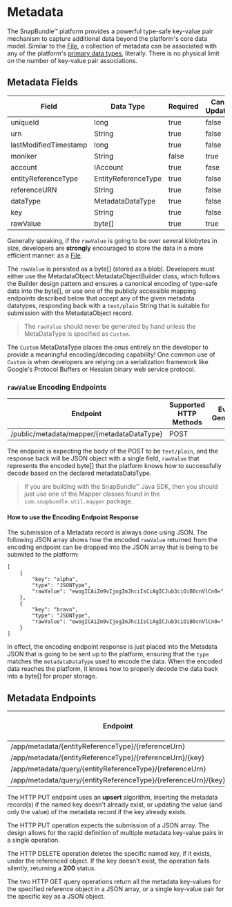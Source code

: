 # Metadata
The SnapBundle™ platform provides a powerful type-safe key-value pair mechanism to capture additional data beyond the platform's core data model. Similar to the [File](FILE.md "File"), a collection of metadata can be associated with any of the platform's [primary data types](DATA_TYPES.md "Data Types"), literally. There is no physical limit on the number of key-value pair associations.

## Metadata Fields

Field | Data Type | Required | Can Update | Serialization Level | Default Value
------------ | ------------- | ------------ | ------------ | ------------ | ------------
uniqueId | long  | true | false | Restricted | Generated
urn | String  | true | false | Minimum | Generated
lastModifiedTimestamp | long   | true | false | Standard | Generated
moniker | String  | false | true | Standard | null
account | IAccount  | true | fase | Full | Generated
entityReferenceType | EntityReferenceType | true | false | Minimum |
referenceURN | String | true | false | Minimum |
dataType | MetadataDataType | true | false | Minimum |
key | String | true | false | Minimum |
rawValue | byte[] | true | true | Minimum |

Generally speaking, if the `rawValue` is going to be over several kilobytes in size, developers are **strongly** encouraged to store the data in a more efficient manner: as a [File](FILE.MD "File").

The `rawValue` is persisted as a byte[] (stored as a blob). Developers must either use the MetadataObject.MetadataObjectBuilder class, which follows the Builder design pattern and ensures a canonical encoding of type-safe data into the byte[], or use one of the publicly accessible mapping endpoints described below that accept any of the given metadata datatypes, responding back with a `text/plain` String that is suitable for submission with the MetadataObject record.

> The `rawValue` should never be generated by hand unless the MetaDataType is specified as `Custom`. 

The `Custom` MetaDataType places the onus entirely on the developer to provide a meaningful encoding/decoding capability! One common use of `Custom` is when developers are relying on a serialization framework like Google's Protocol Buffers or Hessian binary web service protocol.

### `rawValue` Encoding Endpoints

Endpoint | Supported HTTP Methods | Events Generated
------------ | ------------- | ------------
/public/metadata/mapper/{metadataDataType} | POST  | 

The endpoint is expecting the body of the POST to be `text/plain`, and the response back will be JSON object with a single field, `rawValue` that represents the encoded byte[] that the platform knows how to successfully decode based on the declared metadataDataType.

> If you are building with the SnapBundle™ Java SDK, then you should just use one of the Mapper classes found in the `com.snapbundle.util.mapper` package.

#### How to use the Encoding Endpoint Response
The submission of a Metadata record is always done using JSON. The following JSON array shows how the encoded `rawValue` returned from the encoding endpoint can be dropped into the JSON array that is being to be submited to the platform:

````
[
    {
        "key": "alpha",
        "type": "JSONType",
        "rawValue": "ewogICAiZm9vIjogImJhciIsCiAgICJub3ciOiB0cnVlCn0="
    },
    {
        "key": "bravo",
        "type": "JSONType",
        "rawValue": "ewogICAiZm9vIjogImJhciIsCiAgICJub3ciOiB0cnVlCn0="
    }
]
````
In effect, the encoding endpoint response is just placed into the Metadata JSON that is going to be sent up to the platform, ensuring that the `type` matches the `metadataDataType` used to encode the data. When the encoded data reaches the platform, it knows how to properly decode the data back into a byte[] for proper storage.


## Metadata Endpoints

Endpoint | Supported HTTP Methods | Events Generated
------------ | ------------- | ------------
/app/metadata/{entityReferenceType}/{referenceUrn} | PUT  | MetadataUpserted
/app/metadata/{entityReferenceType}/{referenceUrn}/{key} | DELETE | MetadataDeleted
/app/metadata/query/{entityReferenceType}/{referenceUrn} | GET |
/app/metadata/query/{entityReferenceType}/{referenceUrn}/{key} | GET |

The HTTP PUT endpoint uses an **upsert** algorithm, inserting the metadata record(s) if the named key doesn't already exist, or updating the value (and only the value) of the metadata record if the key already exists.

The HTTP PUT operation expects the submission of a JSON array. The design allows for the rapid definition of multiple metadata key-value pairs in a single operation.

The HTTP DELETE operation deletes the specific named key, if it exists, under the referenced object. If the key doesn't exist, the operation fails silently, returning a **200** status.

The two HTTP GET query operations return all the metadata key-values for the specified reference object in a JSON array, or a single key-value pair for the specific key as a JSON object.

